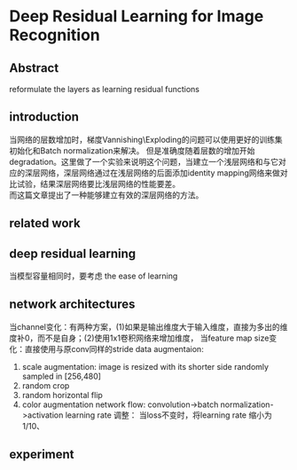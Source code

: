 # Deep Residual Learning for Image Recognition
## Abstract
reformulate the layers as learning residual functions

## introduction
当网络的层数增加时，梯度Vannishing\Exploding的问题可以使用更好的训练集初始化和Batch normalization来解决。
但是准确度随着层数的增加开始degradation。这里做了一个实验来说明这个问题，当建立一个浅层网络和与它对应的深层网络，深层网络通过在浅层网络的后面添加identity mapping网络来做对比试验，结果深层网络要比浅层网络的性能要差。  
而这篇文章提出了一种能够建立有效的深层网络的方法。

## related work

## deep residual learning
当模型容量相同时，要考虑 the ease of learning

## network architectures
当channel变化：有两种方案，(1)如果是输出维度大于输入维度，直接为多出的维度补0，而不是自身；(2)使用1x1卷积网络来增加维度，
当feature map size变化：直接使用与原conv同样的stride
data augmentaion:
1. scale augmentation: image is resized with its shorter side randomly sampled in [256,480]
2. random crop
3. random horizontal flip
4. color augmentation
network flow:
convolution->batch normalization->activation
learning rate 调整：
当loss不变时，将learning rate 缩小为1/10、

## experiment
